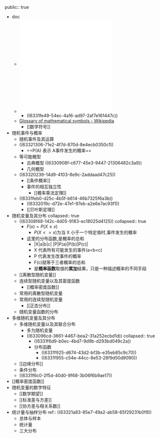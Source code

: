 public:: true

- doc
	- ![概率论基础教程.pdf](../assets/概率论基础教程_1664125227009_0.pdf)
	- ![概率论与数理统计.pdf](../assets/概率论与数理统计_1664125235800_0.pdf)
		- ((6331fe49-54ec-4a16-ad97-2af7e161447c))
	- [Glossary of mathematical symbols - Wikipedia](https://en.wikipedia.org/wiki/Glossary_of_mathematical_symbols)
		- [[数学符号]]
- 随机事件与概率
	- 随机事件及其运算
	- ((63321306-71e2-4f7d-870d-8e4ecb0350c1))
		- ==P(A) 表示 A事件发生的概率==
	- 等可能概型
		- 古典概型 ((6330908f-c677-45e3-9447-21306482c3a9))
		- 几何概型
	- ((63320239-14d9-4103-8e9c-2addaad47c25))
		- [[条件概率]]
		- 事件的相互独立性
			- [[概率乘法定理]]
	- ((6331feb0-d25c-4b5f-b614-46b7325f6a3b))
		- ((6332019c-d72e-47e1-97eb-a2e6e7ac93f1))
		- [[贝叶斯定理]]
- 随机变量及其分布
  collapsed:: true
	- ((63308f48-142c-4d05-9183-ec18025d4125))
	  collapsed:: true
		- $F(x)=P(X\le x)$
			- $P(X<=x)$为当 X 小于一个特定值时,事件发生的概率
		- 这里的分布函数,是概率的总和
			- |X|a|b|c|
			  |P|P(a)|P(b)|P(c)|
			- X 代表所有可能发生的事件(a<b<c)
			- P 代表发生改事件的概率
			- F(c)就等于三者概率的总和
			- 是**概率函数**取值的**累加**结果，只是一种描述概率的不同手段
	- [[离散型随机变量]]
	- 连续型随机变量以及其密度函数
		- [[概率密度函数]]
	- 常用的离散型随机变量
	- 常用的连续型随机变量
		- [[正态分布]]
	- 随机变量函数的分布
- 多维随机变量及其分布
	- 多维随机变量以及其联合分布
		- 多为随机变量
		- ((633096cd-3661-4467-bea2-31a252ecbd1d))
		  collapsed:: true
			- ((6331f6d9-b0ec-4bd7-9d9b-d293bd049c2a))
			- 分布函数
				- ((6331f925-d674-43d2-bf3b-e35eb85c9c70))
				- ((6331f955-c54e-44cc-8e53-28f9d50d9090))
	- [[边缘分布]]
	- 条件分布
	- ((6331f6c0-2f5d-40d0-9f68-3b06f6b9ae17))
- [[概率密度函数]]
- 随机变量的数字特征
	- [[数学期望]]
	- [[标准差与方差]]
	- [[协方差与相关系数]]
- 统计量与抽样分布
  ref:: ((63321a83-85e7-49a2-ab58-65f29231b0f9))
	- 总体与样本
	- 统计量
	- 三大分布